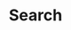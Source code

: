 ---
title: "Search"
slug: "search"
layout: "search"
description: Busca posts sobre buceo en cuevas
outputs:
    - html
    - json
---